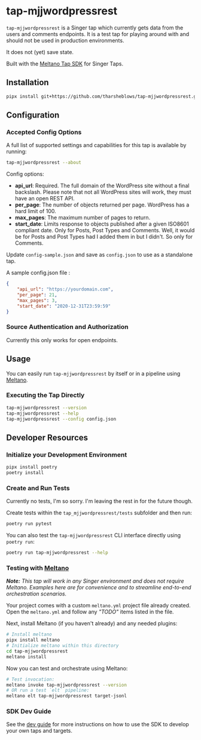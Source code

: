 # tap-mjjwordpressrest

`tap-mjjwordpressrest` is a Singer tap which currently gets data from the users and comments endpoints. It is a test tap for playing around with and should not be used in production environments.

It does not (yet) save state.

Built with the [Meltano Tap SDK](https://sdk.meltano.com) for Singer Taps.

## Installation


```bash
pipx install git+https://github.com/tharsheblows/tap-mjjwordpressrest.git
```

## Configuration

### Accepted Config Options

A full list of supported settings and capabilities for this
tap is available by running:

```bash
tap-mjjwordpressrest --about
```

Config options:
- **api_url**: Required. The full domain of the WordPress site without a final backslash. Please note that not all WordPress sites will work, they must have an open REST API.
- **per_page**: The number of objects returned per page. WordPress has a hard limit of 100.
- **max_pages**: The maximum number of pages to return.
- **start_date**: Limits response to objects published after a given ISO8601 compliant date. Only for Posts, Post Types and Comments. Well, it would be for Posts and Post Types had I added them in but I didn't. So only for Comments.

Update `config-sample.json` and save as `config.json` to use as a standalone tap.

A sample config.json file :

```json
{
	"api_url": "https://yourdomain.com",
	"per_page": 21,
	"max_pages": 3,
	"start_date": "2020-12-31T23:59:59"
}
```

### Source Authentication and Authorization

Currently this only works for open endpoints.

## Usage

You can easily run `tap-mjjwordpressrest` by itself or in a pipeline using [Meltano](https://meltano.com/).

### Executing the Tap Directly

```bash
tap-mjjwordpressrest --version
tap-mjjwordpressrest --help
tap-mjjwordpressrest --config config.json
```

## Developer Resources

### Initialize your Development Environment

```bash
pipx install poetry
poetry install
```

### Create and Run Tests

Currently no tests, I'm so sorry. I'm leaving the rest in for the future though.

Create tests within the `tap_mjjwordpressrest/tests` subfolder and
  then run:

```bash
poetry run pytest
```

You can also test the `tap-mjjwordpressrest` CLI interface directly using `poetry run`:

```bash
poetry run tap-mjjwordpressrest --help
```

### Testing with [Meltano](https://www.meltano.com)

_**Note:** This tap will work in any Singer environment and does not require Meltano.
Examples here are for convenience and to streamline end-to-end orchestration scenarios._

Your project comes with a custom `meltano.yml` project file already created. Open the `meltano.yml` and follow any _"TODO"_ items listed in
the file.

Next, install Meltano (if you haven't already) and any needed plugins:

```bash
# Install meltano
pipx install meltano
# Initialize meltano within this directory
cd tap-mjjwordpressrest
meltano install
```

Now you can test and orchestrate using Meltano:

```bash
# Test invocation:
meltano invoke tap-mjjwordpressrest --version
# OR run a test `elt` pipeline:
meltano elt tap-mjjwordpressrest target-jsonl
```

### SDK Dev Guide

See the [dev guide](https://sdk.meltano.com/en/latest/dev_guide.html) for more instructions on how to use the SDK to
develop your own taps and targets.
